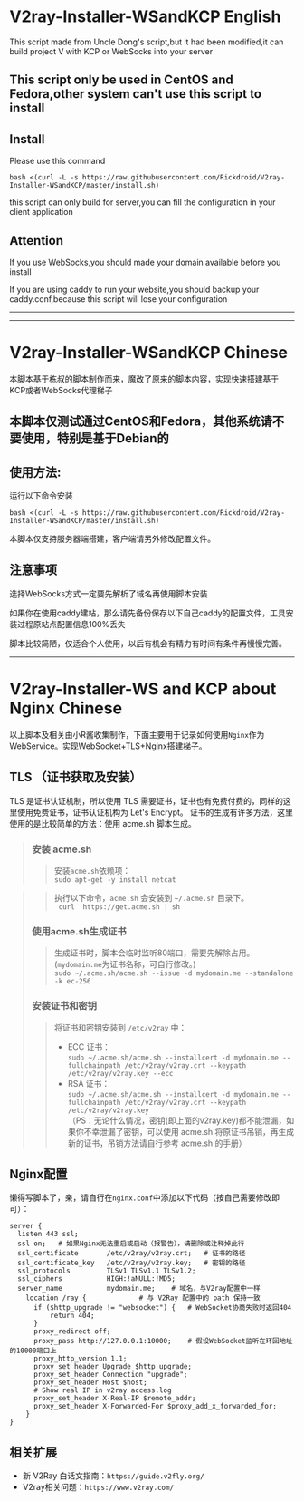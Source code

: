 
# V2ray-Installer-WSandKCP English
This script made from Uncle Dong's script,but it had been modified,it can build project V with KCP or WebSocks into your server

## This script only be used in CentOS and Fedora,other system can't use this script to install

## Install
Please use this command

    bash <(curl -L -s https://raw.githubusercontent.com/Rickdroid/V2ray-Installer-WSandKCP/master/install.sh)

this script can only build for server,you can fill the configuration in your client application

## Attention
If you use WebSocks,you should made your domain available before you install

If you are using caddy to run your website,you should backup your caddy.conf,because this script will lose your configuration

----
----

# V2ray-Installer-WSandKCP Chinese
本脚本基于栋叔的脚本制作而来，魔改了原来的脚本内容，实现快速搭建基于KCP或者WebSocks代理梯子

## 本脚本仅测试通过CentOS和Fedora，其他系统请不要使用，特别是基于Debian的

## 使用方法:
运行以下命令安装

    bash <(curl -L -s https://raw.githubusercontent.com/Rickdroid/V2ray-Installer-WSandKCP/master/install.sh)

本脚本仅支持服务器端搭建，客户端请另外修改配置文件。

## 注意事项
选择WebSocks方式一定要先解析了域名再使用脚本安装

如果你在使用caddy建站，那么请先备份保存以下自己caddy的配置文件，工具安装过程原站点配置信息100%丢失

脚本比较简陋，仅适合个人使用，以后有机会有精力有时间有条件再慢慢完善。

----

# V2ray-Installer-WS and KCP about Nginx Chinese
以上脚本及相关由小R酱收集制作，下面主要用于记录如何使用`Nginx`作为WebService。实现WebSocket+TLS+Nginx搭建梯子。

## TLS （证书获取及安装）
TLS 是证书认证机制，所以使用 TLS 需要证书，证书也有免费付费的，同样的这里使用免费证书，证书认证机构为 Let's Encrypt。
证书的生成有许多方法，这里使用的是比较简单的方法：使用 acme.sh 脚本生成。<br>
>  ### 安装 acme.sh
>> 安装`acme.sh`依赖项：<br>
>> ```sudo apt-get -y install netcat```<br>

>> 执行以下命令，`acme.sh` 会安装到 `~/.acme.sh` 目录下。<br>
>> ``` curl  https://get.acme.sh | sh```<br>
>  ### 使用acme.sh生成证书<br>
>> 生成证书时，脚本会临时监听80端口，需要先解除占用。(`mydomain.me`为证书名称，可自行修改。)<br>
>> ```sudo ~/.acme.sh/acme.sh --issue -d mydomain.me --standalone -k ec-256```
> ###  安装证书和密钥
>> 将证书和密钥安装到 `/etc/v2ray` 中：<br>
>> * ECC 证书：<br>
>>  ```sudo ~/.acme.sh/acme.sh --installcert -d mydomain.me --fullchainpath /etc/v2ray/v2ray.crt --keypath /etc/v2ray/v2ray.key --ecc```
>> * RSA 证书：<br>
>>  ```sudo ~/.acme.sh/acme.sh --installcert -d mydomain.me --fullchainpath /etc/v2ray/v2ray.crt --keypath /etc/v2ray/v2ray.key```<br>
> （PS：无论什么情况，密钥(即上面的v2ray.key)都不能泄漏，如果你不幸泄漏了密钥，可以使用 acme.sh 将原证书吊销，再生成新的证书，吊销方法请自行参考 acme.sh 的手册）<br>

## Nginx配置
懒得写脚本了，亲，请自行在`nginx.conf`中添加以下代码（按自己需要修改即可）：
```
server {
  listen 443 ssl;
  ssl on;	# 如果Nginx无法重启或启动（报警告），请删除或注释掉此行
  ssl_certificate       /etc/v2ray/v2ray.crt;	# 证书的路径
  ssl_certificate_key   /etc/v2ray/v2ray.key;	# 密钥的路径
  ssl_protocols         TLSv1 TLSv1.1 TLSv1.2;
  ssl_ciphers           HIGH:!aNULL:!MD5;
  server_name           mydomain.me;	# 域名，与V2ray配置中一样
    location /ray { 			# 与 V2Ray 配置中的 path 保持一致
      if ($http_upgrade != "websocket") {	# WebSocket协商失败时返回404
          return 404;
      }
      proxy_redirect off;
      proxy_pass http://127.0.0.1:10000; 	# 假设WebSocket监听在环回地址的10000端口上
      proxy_http_version 1.1;
      proxy_set_header Upgrade $http_upgrade;
      proxy_set_header Connection "upgrade";
      proxy_set_header Host $host;
      # Show real IP in v2ray access.log
      proxy_set_header X-Real-IP $remote_addr;
      proxy_set_header X-Forwarded-For $proxy_add_x_forwarded_for;
    }
}
```
## 相关扩展
* 新 V2Ray 白话文指南：```https://guide.v2fly.org/```
* V2ray相关问题：```https://www.v2ray.com/```